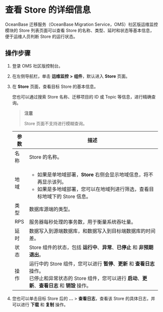 # 查看 Store 的详细信息

OceanBase 迁移服务（OceanBase Migration Service，OMS）社区版运维监控模块的 Store 列表页面可以查看 Store 的名称、类型、延时和状态等基本信息，便于运维人员判断 Store 的运行状态。

## 操作步骤

1. 登录 OMS 社区版控制台。

2. 在左侧导航栏，单击 **运维监控** **\>** **组件**，默认进入 **Store** 页面。

3. 在 **Store** 页面，查看目标 Store 的基本信息。

   您也可以通过搜索 Store 名称、迁移项目的 ID 或 Topic 等信息，进行精确查询。

   >**注意**
   >
   >Store 页面不支持进行模糊查询。

   | **参数** |                         **描述**                          |
   |--------|---------------------------------------------------------|
   | 名称     | Store 的名称。                                              |
   | 地域         |<ul><li>如果是单地域部署，**Store** 右侧会显示地域信息，将不再显示该列。   <li> 如果是多地域部署，您可以在地域列进行筛选，查看目标地域下的 Store 信息。</ul>    |
   | 类型     | 数据库源端的类型。                                               |
   | RPS    | 服务器每秒处理的事务数，用于衡量系统吞吐量。                                  |
   | 延时     | 数据写入到源端数据库，和数据写入到目标端数据库的时间差。                            |
   | 状态     | Store 组件的状态，包括 **运行中**、**异常**、**已停止** 和 **非预期退出**。 |
   | 操作   | 运行中的 Store 组件，您可以进行 **暂停**、**更新** 和 **查看日志** 操作。<br>已停止和异常状态的 Store 组件，您可以进行 **启动**、**更新**、**查看日志** 和 **销毁** 操作。                                   |

4. 您也可以单击目标 Store 后的 **...** > **查看日志**，查看该 Store 的具体日志，并可以进行 **下载** 和 **复制** 操作。
